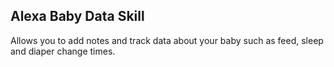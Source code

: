 ## Alexa Baby Data Skill

Allows you to add notes and track data about your baby such as feed, sleep and diaper change times.
